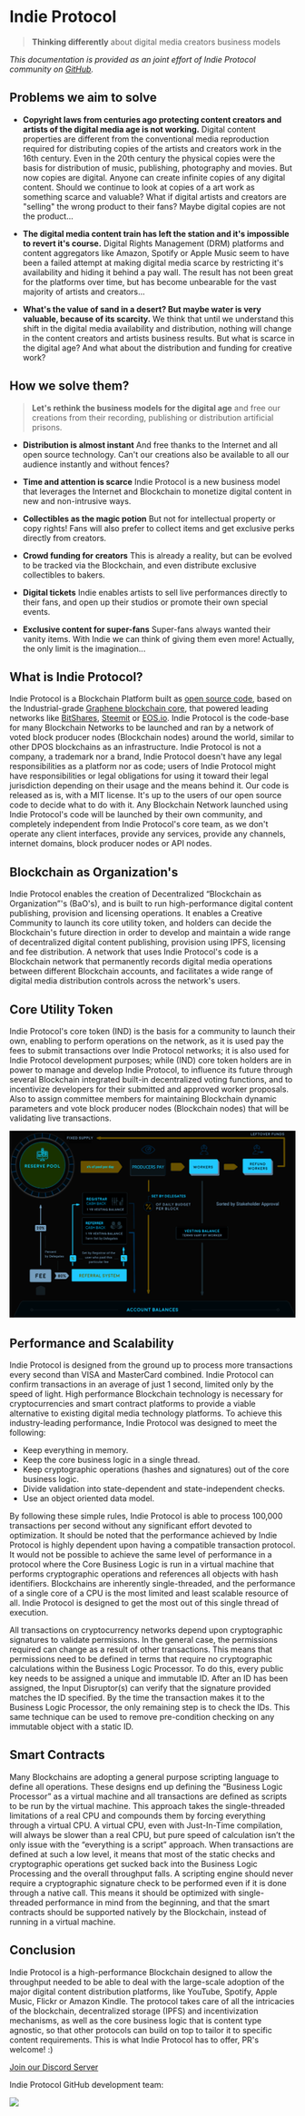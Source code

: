 # Indie Protocol

> **Thinking differently** about digital media creators business models

*This documentation is provided as an joint effort of Indie Protocol community on [GitHub](https://github.com/indieprotocol).*

## Problems we aim to solve

- **Copyright laws from centuries ago protecting content creators and artists of the digital media age is not working.**
Digital content properties are different from the conventional media reproduction required for distributing copies of the artists and creators work in the 16th century. Even in the 20th century the physical copies were the basis for distribution of music, publishing, photography and movies.
But now copies are digital. Anyone can create infinite copies of any digital content. Should we continue to look at copies of a art work as something scarce and valuable? What if digital artists and creators are "selling" the wrong product to their fans? Maybe digital copies are not the product...

- **The digital media content train has left the station and it's impossible to revert it's course.**
Digital Rights Management (DRM) platforms and content aggregators like Amazon, Spotify or Apple Music seem to have been a failed attempt at making digital media scarce by restricting it's availability and hiding it behind a pay wall. The result has not been great for the platforms over time, but has become unbearable for the vast majority of artists and creators...

- **What's the value of sand in a desert? But maybe water is very valuable, because of its scarcity.**
We think that until we understand this shift in the digital media availability and distribution, nothing will change in the content creators and artists business results.
But what is scarce in the digital age? And what about the distribution and funding for creative work?

## How we solve them?

> **Let's rethink the business models for the digital age**
> and free our creations from their recording, publishing or distribution artificial prisons.

- **Distribution is almost instant**
And free thanks to the Internet and all open source technology. Can't our creations also be available to all our audience instantly and without fences?

- **Time and attention is scarce**
Indie Protocol is a new business model that leverages the Internet and Blockchain to monetize digital content in new and non-intrusive ways.

- **Collectibles as the magic potion**
But not for intellectual property or copy rights! Fans will also prefer to collect items and get exclusive perks directly from creators.

- **Crowd funding for creators**
This is already a reality, but can be evolved to be tracked via the Blockchain, and even distribute exclusive collectibles to bakers.

- **Digital tickets**
Indie enables artists to sell live performances directly to their fans, and open up their studios or promote their own special events.

- **Exclusive content for super-fans**
Super-fans always wanted their vanity items. With Indie we can think of giving them even more! Actually, the only limit is the imagination...


## What is Indie Protocol?
Indie Protocol is a Blockchain Platform built as [open source code](https://github.com/indieprotocol/indie-core), based on the Industrial-grade [Graphene blockchain core](https://github.com/cryptonomex/graphene), that powered leading networks like [BitShares](https://bitshares.github.io/), [Steemit](https://github.com/steemit) or [EOS.io](https://github.com/eosio). Indie Protocol is the code-base for many Blockchain Networks to be launched and ran by a network of voted block producer nodes (Blockchain nodes) around the world, similar to other DPOS blockchains as an infrastructure. Indie Protocol is not a company, a trademark nor a brand, Indie Protocol doesn't have any legal responsibilities as a platform nor as code; users of Indie Protocol might have responsibilities or legal obligations for using it toward their legal jurisdiction depending on their usage and the means behind it. Our code is released as is, with a MIT license. It's up to the users of our open source code to decide what to do with it. Any Blockchain Network launched using Indie Protocol's code will be launched by their own community, and completely independent from Indie Protocol's core team, as we don't operate any client interfaces, provide any services, provide any channels, internet domains, block producer nodes or API nodes.

## Blockchain as Organization's
Indie Protocol enables the creation of Decentralized “Blockchain as Organization”'s (BaO's), and is built to run high-performance digital content publishing, provision and licensing operations. It enables a Creative Community to launch its core utility token, and holders can decide the Blockchain's future direction in order to develop and maintain a wide range of decentralized digital content publishing, provision using IPFS, licensing and fee distribution. A network that uses Indie Protocol's code is a Blockchain network that permanently records digital media operations between different Blockchain accounts, and facilitates a wide range of digital media distribution controls across the network's users.

## Core Utility Token
Indie Protocol's core token (IND) is the basis for a community to launch their own, enabling to perform operations on the network, as it is used pay the fees to submit transactions over Indie Protocol networks; it is also used for Indie Protocol development purposes; while (IND) core token holders are in power to manage and develop Indie Protocol, to influence its future through several Blockchain integrated built-in decentralized voting functions, and to incentivize developers for their submitted and approved worker proposals. Also to assign committee members for maintaining Blockchain dynamic parameters and vote block producer nodes (Blockchain nodes) that will be validating live transactions.

![IND Tokenomics](images/tokenomics.png)


## Performance and Scalability
Indie Protocol is designed from the ground up to process more transactions every second than VISA and MasterCard combined. Indie Protocol can confirm transactions in an average of just 1 second, limited only by the speed of light. High performance Blockchain technology is necessary for cryptocurrencies and smart contract platforms to provide a viable alternative to existing digital media technology platforms. To achieve this industry-leading performance, Indie Protocol was designed to meet the following:

- Keep everything in memory.
- Keep the core business logic in a single thread.
- Keep cryptographic operations (hashes and signatures) out of the core business logic.
- Divide validation into state-dependent and state-independent checks.
- Use an object oriented data model.

By following these simple rules, Indie Protocol is able to process 100,000 transactions per second without any significant effort devoted to optimization. It should be noted that the performance achieved by Indie Protocol is highly dependent upon having a compatible transaction protocol. It would not be possible to achieve the same level of performance in a protocol where the Core Business Logic is run in a virtual machine that performs cryptographic operations and references all objects with hash identifiers. Blockchains are inherently single-threaded, and the performance of a single core of a CPU is the most limited and least scalable resource of all. Indie Protocol is designed to get the most out of this single thread of execution.

All transactions on cryptocurrency networks depend upon cryptographic signatures to validate permissions. In the general case, the permissions required can change as a result of other transactions. This means that permissions need to be defined in terms that require no cryptographic calculations within the Business Logic Processor. To do this, every public key needs to be assigned a unique and immutable ID. After an ID has been assigned, the Input Disruptor(s) can verify that the signature provided matches the ID specified. By the time the transaction makes it to the Business Logic Processor, the only remaining step is to check the IDs. This same technique can be used to remove pre-condition checking on any immutable object with a static ID.

## Smart Contracts

Many Blockchains are adopting a general purpose scripting language to define all operations. These designs end up defining the “Business Logic Processor” as a virtual machine and all transactions are defined as scripts to be run by the virtual machine. This approach takes the single-threaded limitations of a real CPU and compounds them by forcing everything through a virtual CPU. A virtual CPU, even with Just-In-Time compilation, will always be slower than a real CPU, but pure speed of calculation isn’t the only issue with the “everything is a script” approach. When transactions are defined at such a low level, it means that most of the static checks and cryptographic operations get sucked back into the Business Logic Processing and the overall throughput falls. A scripting engine should never require a cryptographic signature check to be performed even if it is done through a native call. This means it should be optimized with single-threaded performance in mind from the beginning, and that the smart contracts should be supported natively by the Blockchain, instead of running in a virtual machine.

## Conclusion

Indie Protocol is a high-performance Blockchain designed to allow the throughput needed to be able to deal with the large-scale adoption of the major digital content distribution platforms, like YouTube, Spotify, Apple Music, Flickr or Amazon Kindle. The protocol takes care of all the intricacies of the blockchain, decentralized storage (IPFS) and incentivization mechanisms, as well as the core business logic that is content type agnostic, so that other protocols can build on top to tailor it to specific content requirements. This is what Indie Protocol has to offer, PR's welcome! :)


[Join our Discord Server](https://discord.gg/6K8NQJ4pkd)

Indie Protocol GitHub development team:

<a href="https://github.com/indieprotocol/indie-core/graphs/contributors">
  <img src="https://contrib.rocks/image?repo=indieprotocol/indie-core" />
</a>
